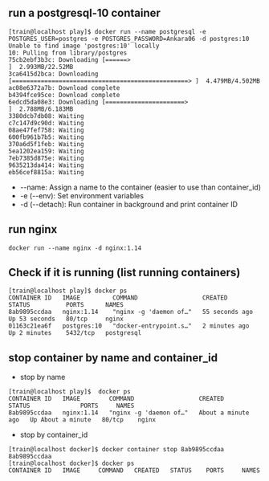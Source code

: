 ## run a postgresql-10 container

```
[train@localhost play]$ docker run --name postgresql -e POSTGRES_USER=postgres -e POSTGRES_PASSWORD=Ankara06 -d postgres:10
Unable to find image 'postgres:10' locally
10: Pulling from library/postgres
75cb2ebf3b3c: Downloading [======>                                            ]  2.993MB/22.52MB
3ca6415d2bca: Downloading [=================================================> ]  4.479MB/4.502MB
ac08e6372a7b: Download complete
b4394fce95ce: Download complete
6edcd5da08e3: Downloading [======================>                            ]  2.788MB/6.183MB
3380dcb7db08: Waiting
c7c147d9c90d: Waiting
08ae47fef758: Waiting
600fb961b7b5: Waiting
370a6d5f1feb: Waiting
5ea1202ea159: Waiting
7eb7385d875e: Waiting
9635213da414: Waiting
eb56cef8815a: Waiting
```

- --name: Assign a name to the container (easier to use than container_id)  
- -e (--env): Set environment variables  
- -d (--detach): Run container in background and print container ID 

## run nginx
` docker run --name nginx -d nginx:1.14 ` 

## Check if it is running   (list running containers)
```
[train@localhost play]$ docker ps
CONTAINER ID   IMAGE         COMMAND                  CREATED          STATUS          PORTS      NAMES
8ab9895ccdaa   nginx:1.14    "nginx -g 'daemon of…"   55 seconds ago   Up 53 seconds   80/tcp     nginx
01163c21ea6f   postgres:10   "docker-entrypoint.s…"   2 minutes ago    Up 2 minutes    5432/tcp   postgresql
```
## stop container by name and container_id   
- stop by name  
```
[train@localhost play]$  docker ps
CONTAINER ID   IMAGE        COMMAND                  CREATED              STATUS              PORTS     NAMES
8ab9895ccdaa   nginx:1.14   "nginx -g 'daemon of…"   About a minute ago   Up About a minute   80/tcp    nginx
```
- stop by container_id 
``` 
[train@localhost docker]$ docker container stop 8ab9895ccdaa
8ab9895ccdaa
[train@localhost docker]$ docker ps
CONTAINER ID   IMAGE     COMMAND   CREATED   STATUS    PORTS     NAMES
```